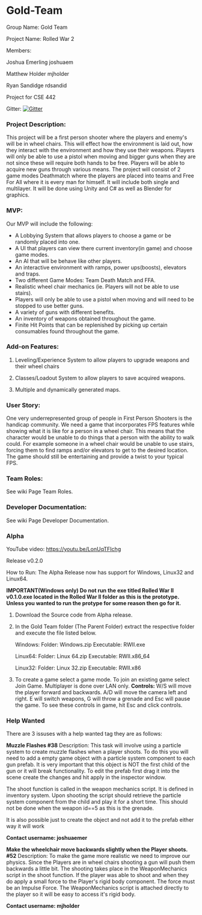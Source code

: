 # Gold-Team
Group Name: Gold Team

Project Name: Rolled War 2


Members:

Joshua Emerling joshuaem

Matthew Holder  mjholder

Ryan Sandidge rdsandid

Project for CSE 442

Gitter: [![Gitter](https://badges.gitter.im/Join%20Chat.svg)](https://gitter.im/Gold_Team/Lobby?utm_source=badge&utm_medium=badge&utm_campaign=pr-badge&utm_content=badge)

### Project Description:

  This project will be a first person shooter where the players and enemy's will be in wheel chairs. This will effect how the environment is laid out, how they interact with the environment and how they use their weapons. Players will only be able to use a pistol when moving and bigger guns when they are not since these will require both hands to be free. Players will be able to acquire new guns through various means. The project will consist of 2 game modes Deathmatch where the players are placed into teams and Free For All where it is every man for himself. It will include both single and multilayer. It will be done using Unity and C# as well as Blender for graphics.

### MVP:
Our MVP will include the following:

 - A Lobbying System that allows players to choose a game or be randomly placed into one. 
 -  A UI that players can view there current inventory(in game) and choose game modes.
 - An AI that will be behave like other players.
 - An interactive environment with ramps, power ups(boosts), elevators and traps.
 - Two different Game Modes: Team Death Match and FFA.
 - Realistic wheel chair mechanics (ie. Players will not be able to use stairs).
 - Players will only be able to use a pistol when moving and will need to be stopped to use better guns.
 - A variety of guns with different benefits.
 - An inventory of weapons obtained throughout the game.
 - Finite Hit Points that can be replenished by picking up certain consumables found throughout the game.

 

### Add-on Features:

  1. Leveling/Experience System to allow players to upgrade weapons and their wheel chairs
  
  2. Classes/Loadout System to allow players to save acquired weapons.

  3. Multiple and dynamically generated maps.
  
### User Story:
  One very underrepresented group of people in First Person Shooters is the handicap community. We need a game that incorporates FPS features while showing what it is like for a person in a wheel chair. This means that the character would be unable to do things that a person with the ability to walk could. For example someone in a wheel chair would be unable to use stairs, forcing them to find ramps and/or elevators to get to the desired location. The game should still be entertaining and provide a twist to your typical FPS.


### Team Roles:
See wiki Page Team Roles.

### Developer Documentation:
See wiki Page Developer Documentation.


  


### Alpha
YouTube video: https://youtu.be/LonUqTFIchg

Release v0.2.0

How to Run:
  The Alpha Release now has support for Windows, Linux32 and Linux64. 

**IMPORTANT(Windows only) Do not run the exe titled Rolled War II v0.1.0.exe located in the Rolled War II folder as this is the prototype. Unless you wanted to run the protype for some reason then go for it.**

1. Download the Source code from Alpha release.
2. In the Gold Team folder (The Parent Folder) extract the respective folder and execute the file listed below. 

    Windows: Folder: Windows.zip  Executable: RWII.exe
    
    Linux64: Folder: Linux 64.zip Executable: RWII.x86_64
    
    Linux32: Folder: Linux 32.zip Executable: RWII.x86
    
 3. To create a game select a game mode. To join an existing game select Join Game. Multiplayer is done over LAN only.
**Controls:**
	W/S will move the player forward and backwards. A/D will move the camera left and right. E will switch weapons, G will throw a grenade and Esc will pause the game.
To see these controls in game, hit Esc and click controls.
### Help Wanted
  There are 3 issuses with a help wanted tag they are as follows:
  
 **Muzzle Flashes #38** 
 Description:
 This task will involve using a particle system to create muzzle flashes when a player shoots.
To do this you will need to add a empty game object with a particle system component to each gun prefab. It is very important that this object is NOT the first child of the gun or it will break functionality.
To edit the prefab first drag it into the scene create the changes and hit apply in the inspector window.

The shoot function is called in the weapon mechanics script. It is defined in inventory system. Upon shooting the script should retrieve the particle system component from the child and play it for a short time. This should not be done when the weapon id==5 as this is the grenade.

It is also possible just to create the object and not add it to the prefab either way it will work

**Contact username: joshuaemer**

**Make the wheelchair move backwards slightly when the Player shoots. #52**
Description:
To make the game more realistic we need to improve our physics. Since the Players are in wheel chairs shooting a gun will push them backwards a little bit. The shooting takes place in the WeaponMechanics script in the shoot function. If the player was able to shoot and when they do apply a small force to the Player's rigid body component. The force must be an Impulse Force. The WeaponMechanics script is attached directly to the player so it will be easy to access it's rigid body.

**Contact username: mjholder**

 
  

  

